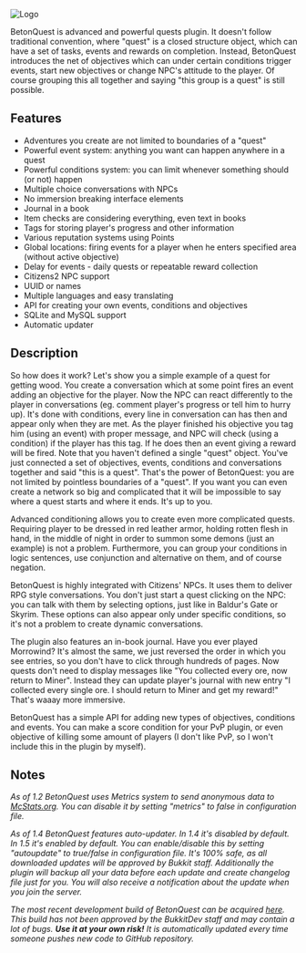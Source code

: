 ![Logo](http://i.imgur.com/Gy9ORlk.png)

BetonQuest is advanced and powerful quests plugin. It doesn't follow traditional convention, where "quest" is a closed structure object, which can have a set of tasks, events and rewards on completion. Instead, BetonQuest introduces the net of objectives which can under certain conditions trigger events, start new objectives or change NPC's attitude to the player. Of course grouping this all together and saying "this group is a quest" is still possible.

## Features

* Adventures you create are not limited to boundaries of a "quest"
* Powerful event system: anything you want can happen anywhere in a quest
* Powerful conditions system: you can limit whenever something should (or not) happen
* Multiple choice conversations with NPCs
* No immersion breaking interface elements
* Journal in a book
* Item checks are considering everything, even text in books
* Tags for storing player's progress and other information
* Various reputation systems using Points
* Global locations: firing events for a player when he enters specified area (without active objective)
* Delay for events - daily quests or repeatable reward collection
* Citizens2 NPC support
* UUID or names
* Multiple languages and easy translating
* API for creating your own events, conditions and objectives
* SQLite and MySQL support
* Automatic updater 

## Description

So how does it work? Let's show you a simple example of a quest for getting wood. You create a conversation which at some point fires an event adding an objective for the player. Now the NPC can react differently to the player in conversations (eg. comment player's progress or tell him to hurry up). It's done with conditions, every line in conversation can has then and appear only when they are met. As the player finished his objective you tag him (using an event) with proper message, and NPC will check (using a condition) if the player has this tag. If he does then an event giving a reward will be fired. Note that you haven't defined a single "quest" object. You've just connected a set of objectives, events, conditions and conversations together and said "this is a quest". That's the power of BetonQuest: you are not limited by pointless boundaries of a "quest". If you want you can even create a network so big and complicated that it will be impossible to say where a quest starts and where it ends. It's up to you.

Advanced conditioning allows you to create even more complicated quests. Requiring player to be dressed in red leather armor, holding rotten flesh in hand, in the middle of night in order to summon some demons (just an example) is not a problem. Furthermore, you can group your conditions in logic sentences, use conjunction and alternative on them, and of course negation.

BetonQuest is highly integrated with Citizens' NPCs. It uses them to deliver RPG style conversations. You don't just start a quest clicking on the NPC: you can talk with them by selecting options, just like in Baldur's Gate or Skyrim. These options can also appear only under specific conditions, so it's not a problem to create dynamic conversations.

The plugin also features an in-book journal. Have you ever played Morrowind? It's almost the same, we just reversed the order in which you see entries, so you don't have to click through hundreds of pages. Now quests don't need to display messages like "You collected every ore, now return to Miner". Instead they can update player's journal with new entry "I collected every single ore. I should return to Miner and get my reward!" That's waaay more immersive.

BetonQuest has a simple API for adding new types of objectives, conditions and events. You can make a score condition for your PvP plugin, or even objective of killing some amount of players (I don't like PvP, so I won't include this in the plugin by myself).

## Notes

_As of 1.2 BetonQuest uses Metrics system to send anonymous data to [McStats.org](http://mcstats.org/plugin/BetonQuest). You can disable it by setting "metrics" to false in configuration file._

_As of 1.4 BetonQuest features auto-updater. In 1.4 it's disabled by default. In 1.5 it's enabled by default. You can enable/disable this by setting "autoupdate" to true/false in configuration file. It's 100% safe, as all downloaded updates will be approved by Bukkit staff. Additionally the plugin will backup all your data before each update and create changelog file just for you. You will also receive a notification about the update when you join the server._

_The most recent development build of BetonQuest can be acquired [here](http://betoncraft.pl/downloads/BetonQuest.jar). This build has not been approved by the BukkitDev staff and may contain a lot of bugs. **Use it at your own risk!** It is automatically updated every time someone pushes new code to GitHub repository._

